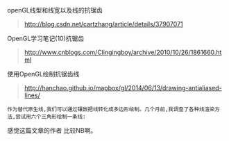 


openGL线型和线宽以及线的抗锯齿    
>http://blog.csdn.net/cartzhang/article/details/37907071

OpenGL学习笔记(10)抗锯齿    
>http://www.cnblogs.com/Clingingboy/archive/2010/10/26/1861660.html

使用OpenGL绘制抗锯齿线
>http://hanchao.github.io/mapbox/gl/2014/06/13/drawing-antialiased-lines/

	作为替代原生线,我们可以通过镶嵌把线转化成多边形绘制。几个月前,我调查了各种线渲染方法,尝试用六个三角形绘制一条线:

感觉这篇文章的作者 比较NB啊。

















